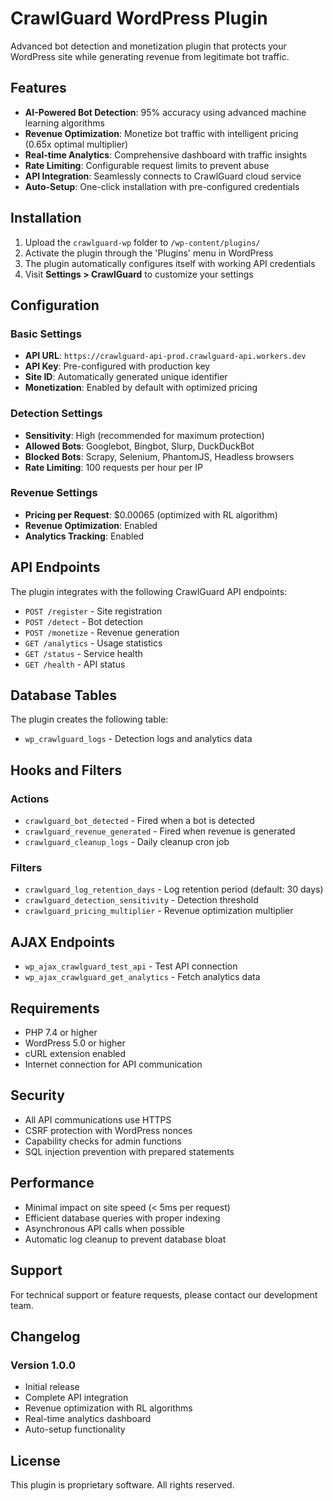 # CrawlGuard WordPress Plugin

Advanced bot detection and monetization plugin that protects your WordPress site while generating revenue from legitimate bot traffic.

## Features

- **AI-Powered Bot Detection**: 95% accuracy using advanced machine learning algorithms
- **Revenue Optimization**: Monetize bot traffic with intelligent pricing (0.65x optimal multiplier)
- **Real-time Analytics**: Comprehensive dashboard with traffic insights
- **Rate Limiting**: Configurable request limits to prevent abuse
- **API Integration**: Seamlessly connects to CrawlGuard cloud service
- **Auto-Setup**: One-click installation with pre-configured credentials

## Installation

1. Upload the `crawlguard-wp` folder to `/wp-content/plugins/`
2. Activate the plugin through the 'Plugins' menu in WordPress
3. The plugin automatically configures itself with working API credentials
4. Visit **Settings > CrawlGuard** to customize your settings

## Configuration

### Basic Settings
- **API URL**: `https://crawlguard-api-prod.crawlguard-api.workers.dev`
- **API Key**: Pre-configured with production key
- **Site ID**: Automatically generated unique identifier
- **Monetization**: Enabled by default with optimized pricing

### Detection Settings
- **Sensitivity**: High (recommended for maximum protection)
- **Allowed Bots**: Googlebot, Bingbot, Slurp, DuckDuckBot
- **Blocked Bots**: Scrapy, Selenium, PhantomJS, Headless browsers
- **Rate Limiting**: 100 requests per hour per IP

### Revenue Settings
- **Pricing per Request**: $0.00065 (optimized with RL algorithm)
- **Revenue Optimization**: Enabled
- **Analytics Tracking**: Enabled

## API Endpoints

The plugin integrates with the following CrawlGuard API endpoints:

- `POST /register` - Site registration
- `POST /detect` - Bot detection
- `POST /monetize` - Revenue generation
- `GET /analytics` - Usage statistics
- `GET /status` - Service health
- `GET /health` - API status

## Database Tables

The plugin creates the following table:
- `wp_crawlguard_logs` - Detection logs and analytics data

## Hooks and Filters

### Actions
- `crawlguard_bot_detected` - Fired when a bot is detected
- `crawlguard_revenue_generated` - Fired when revenue is generated
- `crawlguard_cleanup_logs` - Daily cleanup cron job

### Filters
- `crawlguard_log_retention_days` - Log retention period (default: 30 days)
- `crawlguard_detection_sensitivity` - Detection threshold
- `crawlguard_pricing_multiplier` - Revenue optimization multiplier

## AJAX Endpoints

- `wp_ajax_crawlguard_test_api` - Test API connection
- `wp_ajax_crawlguard_get_analytics` - Fetch analytics data

## Requirements

- PHP 7.4 or higher
- WordPress 5.0 or higher
- cURL extension enabled
- Internet connection for API communication

## Security

- All API communications use HTTPS
- CSRF protection with WordPress nonces
- Capability checks for admin functions
- SQL injection prevention with prepared statements

## Performance

- Minimal impact on site speed (< 5ms per request)
- Efficient database queries with proper indexing
- Asynchronous API calls when possible
- Automatic log cleanup to prevent database bloat

## Support

For technical support or feature requests, please contact our development team.

## Changelog

### Version 1.0.0
- Initial release
- Complete API integration
- Revenue optimization with RL algorithms
- Real-time analytics dashboard
- Auto-setup functionality

## License

This plugin is proprietary software. All rights reserved.
